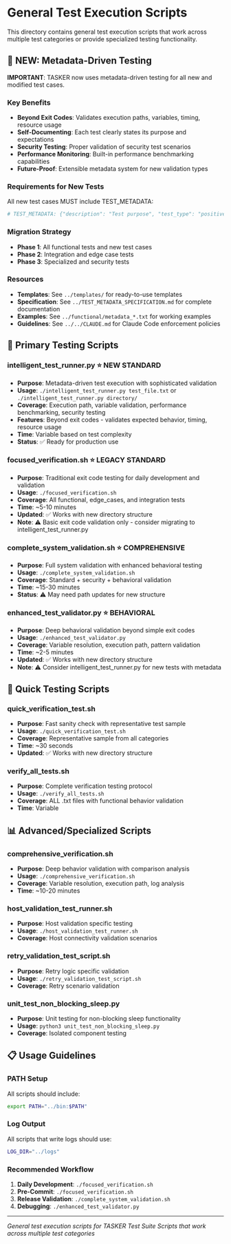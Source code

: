 # General Test Execution Scripts

This directory contains general test execution scripts that work across multiple test categories or provide specialized testing functionality.

## 🧪 NEW: Metadata-Driven Testing

**IMPORTANT**: TASKER now uses metadata-driven testing for all new and modified test cases.

### **Key Benefits**
- **Beyond Exit Codes**: Validates execution paths, variables, timing, resource usage
- **Self-Documenting**: Each test clearly states its purpose and expectations
- **Security Testing**: Proper validation of security test scenarios
- **Performance Monitoring**: Built-in performance benchmarking capabilities
- **Future-Proof**: Extensible metadata system for new validation types

### **Requirements for New Tests**
All new test cases MUST include TEST_METADATA:
```bash
# TEST_METADATA: {"description": "Test purpose", "test_type": "positive", "expected_exit_code": 0, "expected_success": true}
```

### **Migration Strategy**
- **Phase 1**: All functional tests and new test cases
- **Phase 2**: Integration and edge case tests
- **Phase 3**: Specialized and security tests

### **Resources**
- **Templates**: See `../templates/` for ready-to-use templates
- **Specification**: See `../TEST_METADATA_SPECIFICATION.md` for complete documentation
- **Examples**: See `../functional/metadata_*.txt` for working examples
- **Guidelines**: See `../../CLAUDE.md` for Claude Code enforcement policies

## 🎯 Primary Testing Scripts

### **intelligent_test_runner.py** ⭐ **NEW STANDARD**
- **Purpose**: Metadata-driven test execution with sophisticated validation
- **Usage**: `./intelligent_test_runner.py test_file.txt` or `./intelligent_test_runner.py directory/`
- **Coverage**: Execution path, variable validation, performance benchmarking, security testing
- **Features**: Beyond exit codes - validates expected behavior, timing, resource usage
- **Time**: Variable based on test complexity
- **Status**: ✅ Ready for production use

### **focused_verification.sh** ⭐ **LEGACY STANDARD**
- **Purpose**: Traditional exit code testing for daily development and validation
- **Usage**: `./focused_verification.sh`
- **Coverage**: All functional, edge_cases, and integration tests
- **Time**: ~5-10 minutes
- **Updated**: ✅ Works with new directory structure
- **Note**: ⚠️ Basic exit code validation only - consider migrating to intelligent_test_runner.py

### **complete_system_validation.sh** ⭐ **COMPREHENSIVE**
- **Purpose**: Full system validation with enhanced behavioral testing
- **Usage**: `./complete_system_validation.sh`
- **Coverage**: Standard + security + behavioral validation
- **Time**: ~15-30 minutes
- **Status**: ⚠️ May need path updates for new structure

### **enhanced_test_validator.py** ⭐ **BEHAVIORAL**
- **Purpose**: Deep behavioral validation beyond simple exit codes
- **Usage**: `./enhanced_test_validator.py`
- **Coverage**: Variable resolution, execution path, pattern validation
- **Time**: ~2-5 minutes
- **Updated**: ✅ Works with new directory structure
- **Note**: ⚠️ Consider intelligent_test_runner.py for new tests with metadata

## 🔧 Quick Testing Scripts

### **quick_verification_test.sh**
- **Purpose**: Fast sanity check with representative test sample
- **Usage**: `./quick_verification_test.sh`
- **Coverage**: Representative sample from all categories
- **Time**: ~30 seconds
- **Updated**: ✅ Works with new directory structure

### **verify_all_tests.sh**
- **Purpose**: Complete verification testing protocol
- **Usage**: `./verify_all_tests.sh`
- **Coverage**: ALL .txt files with functional behavior validation
- **Time**: Variable

## 📊 Advanced/Specialized Scripts

### **comprehensive_verification.sh**
- **Purpose**: Deep behavior validation with comparison analysis
- **Usage**: `./comprehensive_verification.sh`
- **Coverage**: Variable resolution, execution path, log analysis
- **Time**: ~10-20 minutes

### **host_validation_test_runner.sh**
- **Purpose**: Host validation specific testing
- **Usage**: `./host_validation_test_runner.sh`
- **Coverage**: Host connectivity validation scenarios

### **retry_validation_test_script.sh**
- **Purpose**: Retry logic specific validation
- **Usage**: `./retry_validation_test_script.sh`
- **Coverage**: Retry scenario validation

### **unit_test_non_blocking_sleep.py**
- **Purpose**: Unit testing for non-blocking sleep functionality
- **Usage**: `python3 unit_test_non_blocking_sleep.py`
- **Coverage**: Isolated component testing

## 📋 Usage Guidelines

### **PATH Setup**
All scripts should include:
```bash
export PATH="../bin:$PATH"
```

### **Log Output**
All scripts that write logs should use:
```bash
LOG_DIR="../logs"
```

### **Recommended Workflow**
1. **Daily Development**: `./focused_verification.sh`
2. **Pre-Commit**: `./focused_verification.sh`
3. **Release Validation**: `./complete_system_validation.sh`
4. **Debugging**: `./enhanced_test_validator.py`

---

*General test execution scripts for TASKER Test Suite*
*Scripts that work across multiple test categories*